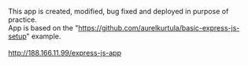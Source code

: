 This app is created, modified, bug fixed and deployed in purpose of practice. <br>
App is based on the "https://github.com/aurelkurtula/basic-express-js-setup" example. <br> <br>
http://188.166.11.99/express-js-app
